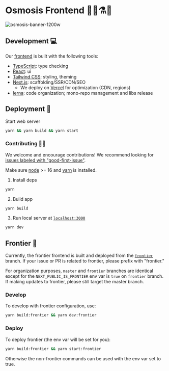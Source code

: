 # Osmosis Frontend 👩‍🔬⚗️🧪

![osmosis-banner-1200w](https://user-images.githubusercontent.com/4606373/167008669-fb3cafa8-e66e-4cdf-8599-3308039cc58c.png)

## Development 💻

Our [frontend](https://app.osmosis.zone) is built with the following tools:

- [TypeScript](https://www.typescriptlang.org/): type checking
- [React](https://reactjs.org/): ui
- [Tailwind CSS](https://tailwindcss.com/): styling, theming
- [Next.js](https://nextjs.org/): scaffolding/SSR/CDN/SEO
  - We deploy on [Vercel](https://vercel.com/solutions/nextjs?utm_source=next-site&utm_medium=banner&utm_campaign=next-website) for optimization (CDN, regions)
- [lerna](https://lerna.js.org/): code organization; mono-repo management and libs release

## Deployment 🚀

Start web server

```bash
yarn && yarn build && yarn start
```

### Contributing 👨‍💻

We welcome and encourage contributions! We recommend looking for [issues labeled with "good-first-issue"](https://github.com/osmosis-labs/osmosis-frontend/contribute).

Make sure [node](https://nodejs.org/en/) >= 16 and [yarn](https://yarnpkg.com/getting-started/install) is installed.

1. Install deps

```bash
yarn
```

2. Build app

```bash
yarn build
```

3.  Run local server at [`localhost:3000`](localhost:3000)

```bash
yarn dev
```

## Frontier 🤠

Currently, the frontier frontend is built and deployed from the [`frontier`](https://github.com/osmosis-labs/osmosis-frontend/tree/frontier) branch. If your issue or PR is related to frontier, please prefix with "frontier."

For organization purposes, `master` and `frontier` branches are identical except for the `NEXT_PUBLIC_IS_FRONTIER` env var is `true` on `frontier` branch. If making
updates to frontier, please still target the master branch.

### Develop

To develop with frontier configuration, use:

```bash
yarn build:frontier && yarn dev:frontier
```

### Deploy

To deploy frontier (the env var will be set for you):

```bash
yarn build:frontier && yarn start:frontier
```

Otherwise the non-frontier commands can be used with the env var set to true.
